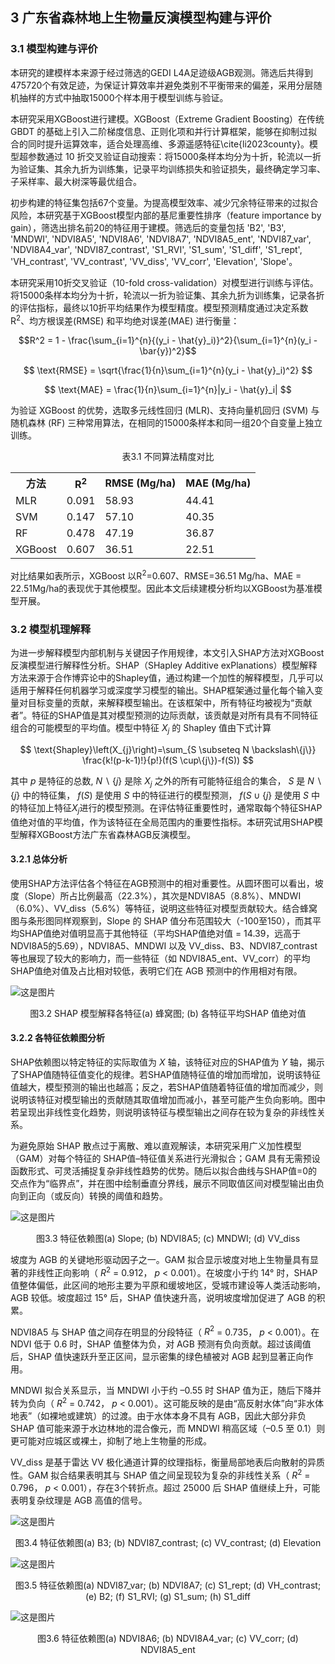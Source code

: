## 3 广东省森林地上生物量反演模型构建与评价
### 3.1 模型构建与评价

本研究的建模样本来源于经过筛选的GEDI L4A足迹级AGB观测。筛选后共得到475720个有效足迹，为保证计算效率并避免类别不平衡带来的偏差，采用分层随机抽样的方式中抽取15000个样本用于模型训练与验证。


本研究采用XGBoost进行建模。XGBoost（Extreme Gradient Boosting）在传统 GBDT 的基础上引入二阶梯度信息、正则化项和并行计算框架，能够在抑制过拟合的同时提升运算效率，适合处理高维、多源遥感特征\cite{li2023county}。模型超参数通过 10 折交叉验证自动搜索：将15000条样本均分为十折，轮流以一折为验证集、其余九折为训练集，记录平均训练损失和验证损失，最终确定学习率、子采样率、最大树深等最优组合。

初步构建的特征集包括67个变量。为提高模型效率、减少冗余特征带来的过拟合风险，本研究基于XGBoost模型内部的基尼重要性排序（feature importance by gain），筛选出排名前20的特征用于建模。筛选后的变量包括 'B2',
'B3',
'MNDWI',
'NDVI8A5',
'NDVI8A6',
'NDVI8A7', 
'NDVI8A5\_ent', 
'NDVI87\_var', 
'NDVI8A4\_var', 
'NDVI87\_contrast',
'S1\_RVI',
'S1\_sum', 
'S1\_diff',
'S1\_rept', 
'VH\_contrast',
'VV\_contrast', 
'VV\_diss',
'VV\_corr',
'Elevation',
'Slope'。

本研究采用10折交叉验证（10-fold cross-validation）对模型进行训练与评估。将15000条样本均分为十折，轮流以一折为验证集、其余九折为训练集，记录各折的评估指标，最终以10折平均结果作为模型精度。模型预测精度通过决定系数R<sup>2</sup>、均方根误差(RMSE) 和平均绝对误差(MAE) 进行衡量：


$$R^2 = 1 - \frac{\sum_{i=1}^{n}{(y_i - \hat{y}_i)}^2}{\sum_{i=1}^{n}(y_i - \bar{y})^2}$$


$$ \text{RMSE} = \sqrt{\frac{1}{n}\sum_{i=1}^{n}(y_i - \hat{y}_i)^2} $$

$$ \text{MAE} = \frac{1}{n}\sum_{i=1}^{n}|y_i - \hat{y}_i| $$

为验证 XGBoost 的优势，选取多元线性回归 (MLR)、支持向量机回归 (SVM) 与随机森林 (RF) 三种常用算法，在相同的15000条样本和同一组20个自变量上独立训练。

<p align="center">
表3.1 不同算法精度对比
</p>

<div align="center">
<table>
    <tr>
        <th>方法</th>
        <th>R<sup>2</sup></th>
        <th>RMSE (Mg/ha)</th>
        <th>MAE (Mg/ha)</th>
    </tr>
    <tr>
        <td>MLR</td>
        <td>0.091</td>
        <td>58.93</td>
        <td>44.41</td>
    </tr>
    <tr>
        <td>SVM</td>
        <td>0.147</td>
        <td>57.10</td>
        <td>40.35</td>
    </tr>
    <tr>
        <td>RF</td>
        <td>0.478</td>
        <td>47.19</td>
        <td>36.87</td>
    </tr>
    <tr>
        <td>XGBoost</td>
        <td>0.607</td>
        <td>36.51</td>
        <td>22.51</td>
    </tr>
</table>
</div>


对比结果如表所示，XGBoost 以R<sup>2</sup>=0.607、RMSE=36.51 Mg/ha、MAE = 22.51Mg/ha的表现优于其他模型。因此本文后续建模分析均以XGBoost为基准模型开展。

### 3.2 模型机理解释

为进一步解释模型内部机制与关键因子作用规律，本文引入SHAP方法对XGBoost反演模型进行解释性分析。SHAP（SHapley Additive exPlanations）模型解释方法来源于合作博弈论中的Shapley值，通过构建一个加性的解释模型，几乎可以适用于解释任何机器学习或深度学习模型的输出。SHAP框架通过量化每个输入变量对目标变量的贡献，来解释模型输出。在该框架中，所有特征均被视为“贡献者”。特征的SHAP值是其对模型预测的边际贡献，该贡献是对所有具有不同特征组合的可能模型的平均值。模型中特征 $X_j$ 的 Shapley 值由下式计算

$$ \text{Shapley}\left(X_{j}\right)=\sum_{S \subseteq N \backslash\{j\}} \frac{k!(p-k-1)!}{p!}(f(S \cup\{j\})-f(S)) $$ 

其中 $p$ 是特征的总数, $N\backslash\{j\}$ 是除 $X_j$ 之外的所有可能特征组合的集合， $S$ 是 $N\backslash\{j\}$ 中的特征集， $f(S)$ 是使用 $S$ 中的特征进行的模型预测， $f(S \cup\{j\}$ 是使用 $S$ 中的特征加上特征$X_j$进行的模型预测。在评估特征重要性时，通常取每个特征SHAP值绝对值的平均值，作为该特征在全局范围内的重要性指标。本研究试用SHAP模型解释XGBoost方法广东省森林AGB反演模型。


#### 3.2.1 总体分析
使用SHAP方法评估各个特征在AGB预测中的相对重要性。从圆环图可以看出，坡度（Slope）所占比例最高（22.3\%），其次是NDVI8A5（8.8\%）、MNDWI（6.0\%）、VV\_diss（5.6\%）等特征，说明这些特征对模型贡献较大。结合蜂窝图与条形图同样观察到，Slope 的 SHAP 值分布范围较大（-100至150），而其平均SHAP值绝对值明显高于其他特征（平均SHAP值绝对值 = 14.39，远高于NDVI8A5的5.69），NDVI8A5、MNDWI 以及 VV\_diss、B3、NDVI87\_contrast 等也展现了较大的影响力，而一些特征（如 NDVI8A5\_ent、VV\_corr）的平均SHAP值绝对值及占比相对较低，表明它们在 AGB 预测中的作用相对有限。



![这是图片](https://raw.githubusercontent.com/Keisei-Kintetsu/My-Undergraduate-Thesis/8a64fe58faa4ebf855f74fcce0a9e3e7c15528bd/figure/%E8%9C%82%E7%AA%9D%E4%B8%8Ebar_%E5%B8%A6%E6%A0%87%E7%AD%BE.svg)

<p align="center">
图3.2 SHAP 模型解释各特征(a) 蜂窝图; (b) 各特征平均SHAP 值绝对值
</p>


#### 3.2.2 各特征依赖图分析

SHAP依赖图以特定特征的实际取值为 $X$ 轴，该特征对应的SHAP值为 $Y$ 轴，揭示了SHAP值随特征值变化的规律。若SHAP值随特征值的增加而增加，说明该特征值越大，模型预测的输出也越高；反之，若SHAP值随着特征值的增加而减少，则说明该特征对模型输出的贡献随其取值增加而减小，甚至可能产生负向影响。图中若呈现出非线性变化趋势，则说明该特征与模型输出之间存在较为复杂的非线性关系。

为避免原始 SHAP 散点过于离散、难以直观解读，本研究采用广义加性模型（GAM）对每个特征的 SHAP值–特征值关系进行光滑拟合；GAM 具有无需预设函数形式、可灵活捕捉复杂非线性趋势的优势。随后以拟合曲线与SHAP值=0的交点作为“临界点”，并在图中绘制垂直分界线，展示不同取值区间对模型输出由负向到正向（或反向）转换的阈值和趋势。

![这是图片](https://github.com/Keisei-Kintetsu/My-Undergraduate-Thesis/blob/main/figure/GAM%E6%8B%BC%E5%9B%BE1-4-%E5%B8%A6%E6%A0%87%E7%AD%BE.png?raw=true)
<p align="center">
图3.3 特征依赖图(a) Slope; (b) NDVI8A5; (c) MNDWI; (d) VV_diss
</p>


坡度为 AGB 的关键地形驱动因子之一。GAM 拟合显示坡度对地上生物量具有显著的非线性正向影响（ $R^2$ = 0.912， $p$ < 0.001）。在坡度小于约 14° 时，SHAP 值整体偏低，此区间的地形主要为平原和缓坡地区，受城市建设等人类活动影响，AGB 较低。坡度超过 15° 后，SHAP 值快速升高，说明坡度增加促进了 AGB 的积累。

NDVI8A5 与 SHAP 值之间存在明显的分段特征（ $R^2$ = 0.735， $p$  < 0.001）。在 NDVI 低于 0.6 时，SHAP 值整体为负，对 AGB 预测有负向贡献。超过该阈值后，SHAP 值快速跃升至正区间，显示密集的绿色植被对 AGB 起到显著正向作用。

MNDWI 拟合关系显示，当 MNDWI 小于约 –0.55 时 SHAP 值为正，随后下降并转为负向（ $R^2$ = 0.742， $p$  < 0.001）。这可能反映的是由“高反射水体”向“非水体地表”（如裸地或建筑）的过渡。由于水体本身不具有 AGB，因此大部分非负 SHAP 值可能来源于水边林地的混合像元，而 MNDWI 稍高区域（–0.5 至 0.1）则更可能对应城区或裸土，抑制了地上生物量的形成。

VV\_diss 是基于雷达 VV 极化通道计算的纹理指标，衡量局部地表后向散射的异质性。GAM 拟合结果表明其与 SHAP 值之间呈现较为复杂的非线性关系（ $R^2$ = 0.796， $p$ < 0.001），存在3个转折点。超过 25000 后 SHAP 值继续上升，可能表明复杂纹理是 AGB 高值的信号。


![这是图片](https://github.com/Keisei-Kintetsu/My-Undergraduate-Thesis/blob/main/figure/GAM%E6%8B%BC%E5%9B%BE5-8-%E5%B8%A6%E6%A0%87%E7%AD%BE.png?raw=true)
<p align="center">
图3.4 特征依赖图(a) B3; (b) NDVI87_contrast; (c) VV_contrast; (d) Elevation
</p>

![这是图片](https://github.com/Keisei-Kintetsu/My-Undergraduate-Thesis/blob/main/figure/GAM9-16-%E5%B8%A6%E6%A0%87%E7%AD%BE.png?raw=true)
<p align="center">
图3.5 特征依赖图(a) NDVI87_var; (b) NDVI8A7; (c) S1_rept; (d) VH_contrast; (e) B2; (f) S1_RVI; (g) S1_sum; (h) S1_diff
</p>

![这是图片](https://github.com/Keisei-Kintetsu/My-Undergraduate-Thesis/blob/main/figure/GAM%E6%8B%BC%E5%9B%BE17-20-%E5%B8%A6%E6%A0%87%E7%AD%BE.png?raw=true)
<p align="center">
图3.6 特征依赖图(a) NDVI8A6; (b) NDVI8A4_var; (c) VV_corr; (d) NDVI8A5_ent
</p>